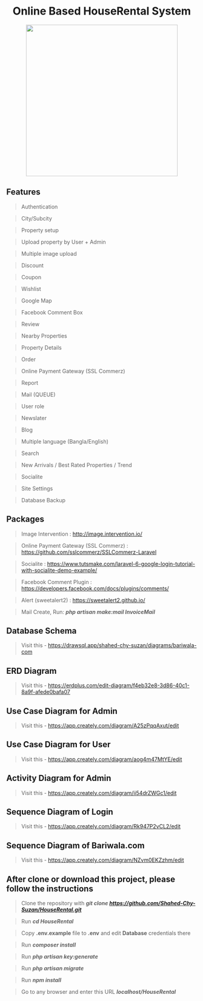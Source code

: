 <div align="center">
  
# Online Based HouseRental System

</div>

<p align="center"><img src="https://primelegal.in/wp-content/uploads/2021/06/house-rent-concept-background_23-2147779983.jpg" height="400px"></p>

## Features

> Authentication

> City/Subcity

> Property setup

> Upload property by User + Admin

> Multiple image upload

> Discount

> Coupon

> Wishlist

> Google Map

> Facebook Comment Box

> Review

> Nearby Properties

> Property Details

> Order

> Online Payment Gateway (SSL Commerz)

> Report

> Mail (QUEUE)

> User role

> Newslater

> Blog

> Multiple language (Bangla/English)

> Search

> New Arrivals / Best Rated Properties / Trend

> Socialite

> Site Settings

> Database Backup


## Packages

> Image Intervention : http://image.intervention.io/

> Online Payment Gateway (SSL Commerz) : https://github.com/sslcommerz/SSLCommerz-Laravel

> Socialite          : https://www.tutsmake.com/laravel-6-google-login-tutorial-with-socialite-demo-example/

> Facebook Comment Plugin : https://developers.facebook.com/docs/plugins/comments/

> Alert (sweetalert2) : https://sweetalert2.github.io/

> Mail Create, Run: **_php artisan make:mail InvoiceMail_**


## Database Schema

> Visit this - https://drawsql.app/shahed-chy-suzan/diagrams/bariwala-com

## ERD Diagram

> Visit this - https://erdplus.com/edit-diagram/f4eb32e8-3d86-40c1-8a9f-afede0bafa07 

## Use Case Diagram for Admin

> Visit this - https://app.creately.com/diagram/A25zPqqAxut/edit

## Use Case Diagram for User

> Visit this - https://app.creately.com/diagram/aog4m47MtYE/edit

## Activity Diagram for Admin

> Visit this - https://app.creately.com/diagram/ii54drZWGc1/edit

## Sequence Diagram of Login

> Visit this - https://app.creately.com/diagram/Rk947P2vCL2/edit

## Sequence Diagram of Bariwala.com

> Visit this - https://app.creately.com/diagram/NZvm0EKZzhm/edit


## After clone or download this project, please follow the instructions

> Clone the repository with **_git clone https://github.com/Shahed-Chy-Suzan/HouseRental.git_**

> Run **_cd HouseRental_**

> Copy **.env.example** file to **.env** and edit **Database** credentials there

> Run **_composer install_**

> Run **_php artisan key:generate_**

> Run **_php artisan migrate_**

> Run **_npm install_**

> Go to any browser and enter this URL  **_localhost/HouseRental_**

